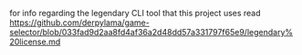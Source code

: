 for info regarding the legendary CLI tool that this project uses read https://github.com/derpylama/game-selector/blob/033fad9d2aa8fd4af36a2d48dd57a331797f65e9/legendary%20license.md
